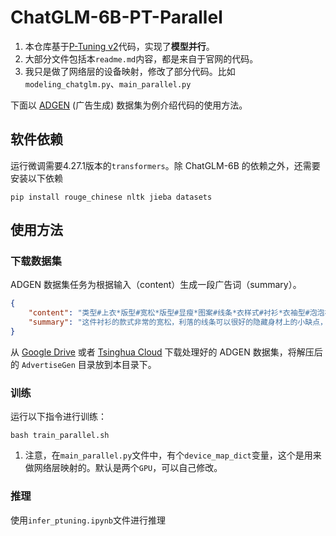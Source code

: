 


# ChatGLM-6B-PT-Parallel
1. 本仓库基于[P-Tuning v2](https://github.com/THUDM/P-tuning-v2)代码，实现了**模型并行**。
2. 大部分文件包括本`readme.md`内容，都是来自于官网的代码。
3. 我只是做了网络层的设备映射，修改了部分代码。比如`modeling_chatglm.py`、`main_parallel.py`


下面以 [ADGEN](https://aclanthology.org/D19-1321.pdf) (广告生成) 数据集为例介绍代码的使用方法。

## 软件依赖
运行微调需要4.27.1版本的`transformers`。除 ChatGLM-6B 的依赖之外，还需要安装以下依赖
```
pip install rouge_chinese nltk jieba datasets
```
## 使用方法

### 下载数据集
ADGEN 数据集任务为根据输入（content）生成一段广告词（summary）。

```json
{
    "content": "类型#上衣*版型#宽松*版型#显瘦*图案#线条*衣样式#衬衫*衣袖型#泡泡袖*衣款式#抽绳",
    "summary": "这件衬衫的款式非常的宽松，利落的线条可以很好的隐藏身材上的小缺点，穿在身上有着很好的显瘦效果。领口装饰了一个可爱的抽绳，漂亮的绳结展现出了十足的个性，配合时尚的泡泡袖型，尽显女性甜美可爱的气息。"
}
```

从 [Google Drive](https://drive.google.com/file/d/13_vf0xRTQsyneRKdD1bZIr93vBGOczrk/view?usp=sharing) 或者 [Tsinghua Cloud](https://cloud.tsinghua.edu.cn/f/b3f119a008264b1cabd1/?dl=1) 下载处理好的 ADGEN 数据集，将解压后的 `AdvertiseGen` 目录放到本目录下。

### 训练
运行以下指令进行训练：
```shell
bash train_parallel.sh
```
1. 注意，在`main_parallel.py`文件中，有个`device_map_dict`变量，这个是用来做网络层映射的。默认是两个`GPU`，可以自己修改。

### 推理

使用`infer_ptuning.ipynb`文件进行推理




